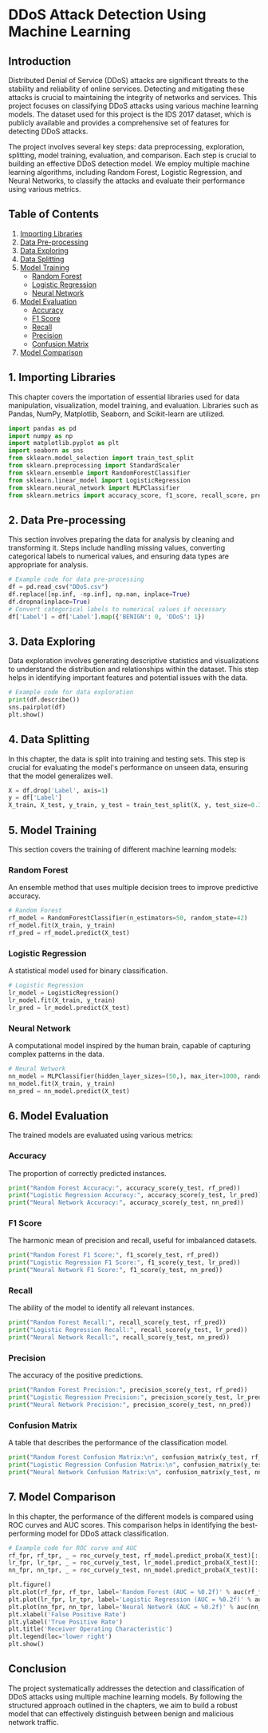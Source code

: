 # DDoS Attack Detection Using Machine Learning

## Introduction
Distributed Denial of Service (DDoS) attacks are significant threats to the stability and reliability of online services. Detecting and mitigating these attacks is crucial to maintaining the integrity of networks and services. This project focuses on classifying DDoS attacks using various machine learning models. The dataset used for this project is the IDS 2017 dataset, which is publicly available and provides a comprehensive set of features for detecting DDoS attacks.

The project involves several key steps: data preprocessing, exploration, splitting, model training, evaluation, and comparison. Each step is crucial to building an effective DDoS detection model. We employ multiple machine learning algorithms, including Random Forest, Logistic Regression, and Neural Networks, to classify the attacks and evaluate their performance using various metrics.

## Table of Contents
1. [Importing Libraries](#1-importing-libraries)
2. [Data Pre-processing](#2-data-pre-processing)
3. [Data Exploring](#3-data-exploring)
4. [Data Splitting](#4-data-splitting)
5. [Model Training](#5-model-training)
    - [Random Forest](#random-forest)
    - [Logistic Regression](#logistic-regression)
    - [Neural Network](#neural-network)
6. [Model Evaluation](#6-model-evaluation)
    - [Accuracy](#accuracy)
    - [F1 Score](#f1-score)
    - [Recall](#recall)
    - [Precision](#precision)
    - [Confusion Matrix](#confusion-matrix)
7. [Model Comparison](#7-model-comparison)

## 1. Importing Libraries
This chapter covers the importation of essential libraries used for data manipulation, visualization, model training, and evaluation. Libraries such as Pandas, NumPy, Matplotlib, Seaborn, and Scikit-learn are utilized.

```python
import pandas as pd
import numpy as np
import matplotlib.pyplot as plt
import seaborn as sns
from sklearn.model_selection import train_test_split
from sklearn.preprocessing import StandardScaler
from sklearn.ensemble import RandomForestClassifier
from sklearn.linear_model import LogisticRegression
from sklearn.neural_network import MLPClassifier
from sklearn.metrics import accuracy_score, f1_score, recall_score, precision_score, confusion_matrix, roc_curve, auc
```

## 2. Data Pre-processing
This section involves preparing the data for analysis by cleaning and transforming it. Steps include handling missing values, converting categorical labels to numerical values, and ensuring data types are appropriate for analysis.

```python
# Example code for data pre-processing
df = pd.read_csv("DDoS.csv")
df.replace([np.inf, -np.inf], np.nan, inplace=True)
df.dropna(inplace=True)
# Convert categorical labels to numerical values if necessary
df['Label'] = df['Label'].map({'BENIGN': 0, 'DDoS': 1})
```

## 3. Data Exploring
Data exploration involves generating descriptive statistics and visualizations to understand the distribution and relationships within the dataset. This step helps in identifying important features and potential issues with the data.

```python
# Example code for data exploration
print(df.describe())
sns.pairplot(df)
plt.show()
```

## 4. Data Splitting
In this chapter, the data is split into training and testing sets. This step is crucial for evaluating the model's performance on unseen data, ensuring that the model generalizes well.

```python
X = df.drop('Label', axis=1)
y = df['Label']
X_train, X_test, y_train, y_test = train_test_split(X, y, test_size=0.3, random_state=42)
```

## 5. Model Training
This section covers the training of different machine learning models:

### Random Forest
An ensemble method that uses multiple decision trees to improve predictive accuracy.

```python
# Random Forest
rf_model = RandomForestClassifier(n_estimators=50, random_state=42)
rf_model.fit(X_train, y_train)
rf_pred = rf_model.predict(X_test)
```

### Logistic Regression
A statistical model used for binary classification.

```python
# Logistic Regression
lr_model = LogisticRegression()
lr_model.fit(X_train, y_train)
lr_pred = lr_model.predict(X_test)
```

### Neural Network
A computational model inspired by the human brain, capable of capturing complex patterns in the data.

```python
# Neural Network
nn_model = MLPClassifier(hidden_layer_sizes=(50,), max_iter=1000, random_state=42)
nn_model.fit(X_train, y_train)
nn_pred = nn_model.predict(X_test)
```

## 6. Model Evaluation
The trained models are evaluated using various metrics:

### Accuracy
The proportion of correctly predicted instances.

```python
print("Random Forest Accuracy:", accuracy_score(y_test, rf_pred))
print("Logistic Regression Accuracy:", accuracy_score(y_test, lr_pred))
print("Neural Network Accuracy:", accuracy_score(y_test, nn_pred))
```

### F1 Score
The harmonic mean of precision and recall, useful for imbalanced datasets.

```python
print("Random Forest F1 Score:", f1_score(y_test, rf_pred))
print("Logistic Regression F1 Score:", f1_score(y_test, lr_pred))
print("Neural Network F1 Score:", f1_score(y_test, nn_pred))
```

### Recall
The ability of the model to identify all relevant instances.

```python
print("Random Forest Recall:", recall_score(y_test, rf_pred))
print("Logistic Regression Recall:", recall_score(y_test, lr_pred))
print("Neural Network Recall:", recall_score(y_test, nn_pred))
```

### Precision
The accuracy of the positive predictions.

```python
print("Random Forest Precision:", precision_score(y_test, rf_pred))
print("Logistic Regression Precision:", precision_score(y_test, lr_pred))
print("Neural Network Precision:", precision_score(y_test, nn_pred))
```

### Confusion Matrix
A table that describes the performance of the classification model.

```python
print("Random Forest Confusion Matrix:\n", confusion_matrix(y_test, rf_pred))
print("Logistic Regression Confusion Matrix:\n", confusion_matrix(y_test, lr_pred))
print("Neural Network Confusion Matrix:\n", confusion_matrix(y_test, nn_pred))
```

## 7. Model Comparison
In this chapter, the performance of the different models is compared using ROC curves and AUC scores. This comparison helps in identifying the best-performing model for DDoS attack classification.

```python
# Example code for ROC curve and AUC
rf_fpr, rf_tpr, _ = roc_curve(y_test, rf_model.predict_proba(X_test)[:,1])
lr_fpr, lr_tpr, _ = roc_curve(y_test, lr_model.predict_proba(X_test)[:,1])
nn_fpr, nn_tpr, _ = roc_curve(y_test, nn_model.predict_proba(X_test)[:,1])

plt.figure()
plt.plot(rf_fpr, rf_tpr, label='Random Forest (AUC = %0.2f)' % auc(rf_fpr, rf_tpr))
plt.plot(lr_fpr, lr_tpr, label='Logistic Regression (AUC = %0.2f)' % auc(lr_fpr, lr_tpr))
plt.plot(nn_fpr, nn_tpr, label='Neural Network (AUC = %0.2f)' % auc(nn_fpr, nn_tpr))
plt.xlabel('False Positive Rate')
plt.ylabel('True Positive Rate')
plt.title('Receiver Operating Characteristic')
plt.legend(loc='lower right')
plt.show()
```

## Conclusion
The project systematically addresses the detection and classification of DDoS attacks using multiple machine learning models. By following the structured approach outlined in the chapters, we aim to build a robust model that can effectively distinguish between benign and malicious network traffic.
```
